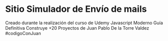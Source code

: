 # Sitio Simulador de Envío de mails

Creado durante la realización del curso de Udemy Javascript Moderno Guía Definitiva Construye +20 Proyectos de Juan Pablo De la Torre Valdez #codigoConJuan